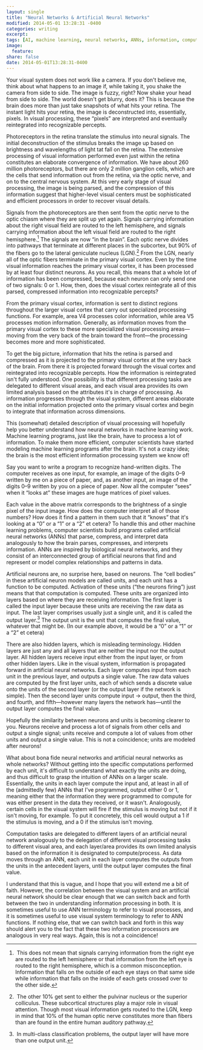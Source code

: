 ```yaml
---
layout: single
title: "Neural Networks & Artificial Neural Networks"
modified: 2014-05-01 13:28:31 -0400
categories: writing
excerpt:
tags: [AI, machine learning, neural networks, ANNs, information, computer vision, cognitive science, brain]
image:
  feature:
share: false
date: 2014-05-01T13:28:31-0400
---
```

Your visual system does not work like a camera. If you don't believe me, think about what happens to an image if, while taking it, you shake the camera from side to side. The image is fuzzy, right? Now shake your head from side to side. The world doesn't get blurry, does it? This is because the brain does more than just take snapshots of what hits your retina. The instant light hits your retina, the image is deconstructed into, essentially, pixels. In visual processing, these “pixels” are interpreted and eventually reintegrated into recognizable percepts.

Photoreceptors in the retina translate the stimulus into neural signals. The initial deconstruction of the stimulus breaks the image up based on brightness and wavelengths of light tat fall on the retina. The extensive processing of visual information performed even just within the retina constitutes an elaborate convergence of information. We have about 260 million photoreceptors, but there are only 2 million ganglion cells, which are the cells that send information out from the retina, via the optic nerve, and on to the central nervous system. At this very early stage of visual processing, the image is being parsed, and the compression of this information suggest that higher-level visual centers must be sophisticated and efficient processors in order to recover visual details.

Signals from the photoreceptors are then sent from the optic nerve to the optic chiasm where they are split up yet again. Signals carrying information about the right visual field are routed to the left hemisphere, and signals carrying information about the left visual field are routed to the right hemisphere.[^1] The signals are now “in the brain”. Each optic nerve divides into pathways that terminate at different places in the subcortex, but 90% of the fibers go to the lateral geniculate nucleus (LGN).[^2] From the LGN, nearly all of the optic fibers terminate in the primary visual cortex.
Even by the time visual information reaches the primary visual cortex, it has been processed by at least four distinct neurons. As you recall, this means that a whole lot of information has been compressed, because each neuron can only send one of two signals: 0 or 1. How, then, does the visual cortex reintegrate all of this parsed, compressed information into recognizable percepts?

From the primary visual cortex, information is sent to distinct regions throughout the larger visual cortex that carry out specialized processing functions. For example, area V4 processes color information, while area V5 processes motion information. Generally, as information moves from the primary visual cortex to these more specialized visual processing areas—moving from the very back of the brain toward the front—the processing becomes more and more sophisticated.

To get the big picture, information that hits the retina is parsed and compressed as it is projected to the primary visual cortex at the very back of the brain. From there it is projected forward through the visual cortex and reintegrated into recognizable percepts. How the information is reintegrated isn't fully understood. One possibility is that different processing tasks are delegated to different visual areas, and each visual area provides its own limited analysis based on the attributes it's in charge of processing. As information progresses through the visual system, different areas elaborate on the initial information projected onto the primary visual cortex and begin to integrate that information across dimensions.

This (somewhat) detailed description of visual processing will hopefully help you better understand how neural networks in machine learning work. Machine learning programs, just like the brain, have to process a lot of information. To make them more efficient, computer scientists have started modeling machine learning programs after the brain. It's not a crazy idea; the brain is the most efficient information processing system we know of!

Say you want to write a program to recognize hand-written digits. The computer receives as one input, for example, an image of the digits 0–9 written by me on a piece of paper, and, as another input, an image of the digits 0–9 written by you on a piece of paper. Now all the computer “sees” when it “looks at” these images are huge matrices of pixel values.

Each value in the above matrix corresponds to the brightness of a single pixel of the input image. How does the computer interpret all of those numbers? How does it find a pattern in them such that it “knows” that it's looking at a “0” or a “1” or a “2” et cetera? To handle this and other machine learning problems, computer scientists build programs called artificial neural networks (ANNs) that parse, compress, and interpret data analogously to how the brain parses, compresses, and interprets information. ANNs are inspired by biological neural networks, and they consist of an interconnected group of artificial neurons that find and represent or model complex relationships and patterns in data.

Artificial neurons are, no surprise here, based on neurons. The “cell bodies” in these artificial neuron models are called units, and each unit has a function to be computed. Activation of these units (“the neurons firing”) just means that that computation is computed. These units are organized into layers based on where they are receiving information. The first layer is called the input layer because these units are receiving the raw data as input. The last layer comprises usually just a single unit, and it is called the output layer.[^3] The output unit is the unit that computes the final value, whatever that might be. (In our example above, it would be a “0” or a “1” or a “2” et cetera)

There are also hidden layers, which is misleading terminology. Hidden layers are just any and all layers that are neither the input nor the output layer. All hidden layers receive input either from the input layer, or from other hidden layers.
Like in the visual system, information is propagated forward in artificial neural networks. Each layer computes input from each unit in the previous layer, and outputs a single value. The raw data values are computed by the first layer units, each of which sends a discrete value onto the units of the second layer (or the output layer if the network is simple). Then the second layer units compute input → output, then the third, and fourth, and fifth—however many layers the network has—until the output layer computes the final value.

Hopefully the similarity between neurons and units is becoming clearer to you. Neurons receive and process a lot of signals from other cells and output a single signal; units receive and compute a lot of values from other units and output a single value. This is not a coincidence; units are modeled after neurons!

What about bona fide neural networks and artificial neural networks as whole networks? Without getting into the specific computations performed by each unit, it's difficult to understand what exactly the units are doing, and thus difficult to grasp the intuition of ANNs on a larger scale. Essentially, the units in each layer compute the input and, at least in all of the (admittedly few) ANNs that I've programmed, output either 0 or 1, meaning either that the information they were programmed to compute for was either present in the data they received, or it wasn't. Analogously, certain cells in the visual system will fire if the stimulus is moving but not if it isn't moving, for example. To put it concretely, this cell would output a 1 if the stimulus is moving, and a 0 if the stimulus isn't moving.

Computation tasks are delegated to different layers of an artificial neural network analogously to the delegation of different visual processing tasks to different visual area, and each layer/area provides its own limited analysis based on the information it is designated to compute/process. As data moves through an ANN, each unit in each layer computes the outputs from the units in the antecedent layers, until the output layer computes the final value.

I understand that this is vague, and I hope that you will extend me a bit of faith. However, the correlation between the visual system and an artificial neural network should be clear enough that we can switch back and forth between the two in understanding information processing in both. It is sometimes useful to use ANN terminology to refer to visual processes, and it is sometimes useful to use visual system terminology to refer to ANN functions. If nothing else, that we can switch back and forth in this way should alert you to the fact that these two information processors are analogous in very real ways. Again, this is not a coincidence!

[^1]: This does not mean that signals carrying information from the right eye are routed to the left hemisphere or that information from the left eye is routed to the right hemisphere, which is a common misconception. Information that falls on the outside of each eye stays on that same side while information that falls on the inside of each gets crossed over to the other side.
[^2]: The other 10% get sent to either the pulvinar nucleus or the superior colliculus. These subcortical structures play a major role in visual attention. Though most visual information gets routed to the LGN, keep in mind that 10% of the human optic nerve constitutes more than fibers than are found in the entire human auditory pathway.
[^3]: In multi-class classification problems, the output layer will have more than one output unit.

